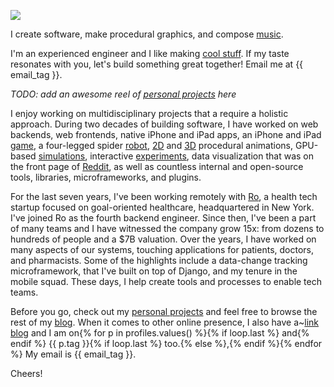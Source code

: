 ![](16-9-plotter.jpg)

I create software, make procedural graphics, and compose [music][].

I'm an experienced engineer and I like making [cool stuff](/). If my taste resonates with you, let's build something great together! Email me at {{ email_tag }}.

*TODO: add an awesome reel of [personal projects](/) here*

I enjoy working on multidisciplinary projects that a require a holistic approach. During two decades of building software, I have worked on web backends, web frontends, native iPhone and iPad apps, an iPhone and iPad [game][], a four-legged spider [robot][], [2D][] and [3D][] procedural animations, GPU-based [simulations][], interactive [experiments][], data visualization that was on the front page of [Reddit][], as well as countless internal and open-source tools, libraries, microframeworks, and plugins.

For the last seven years, I've been working remotely with [Ro][], a health tech startup focused on goal-oriented healthcare, headquartered in New York. I've joined Ro as the fourth backend engineer. Since then, I've been a part of many teams and I have witnessed the company grow 15x: from dozens to hundreds of people and a $7B valuation. Over the years, I have worked on many aspects of our systems, touching applications for patients, doctors, and pharmacists.  Some of the highlights include a data-change tracking microframework, that I've built on top of Django, and my tenure in the mobile squad. These days, I help create tools and processes to enable tech teams.

Before you go, check out my [personal projects](/) and feel free to browse the rest of my [blog][]. When it comes to other online presence, I also have a~[link blog][] and I am on{% for p in profiles.values() %}{% if loop.last %} and{% endif %} {{ p.tag }}{% if loop.last %} too.{% else %},{% endif %}{% endfor %} My email is {{ email_tag }}.

Cheers!

  [music]: /music
  [game]: /checkers
  [robot]: /posts/its-alive
  [2D]: /posts/procedural-trees
  [3D]: /music/maladaptive
  [simulations]: /posts/tears-in-rain
  [experiments]: /posts/phototropism
  [Reddit]: https://www.reddit.com/r/dataisbeautiful/comments/33clwk/music_streaming_impact_number_of_artists_i/

  [Ro]: https://ro.co

  [blog]: /posts
  [link blog]: https://links.narf.pl/
